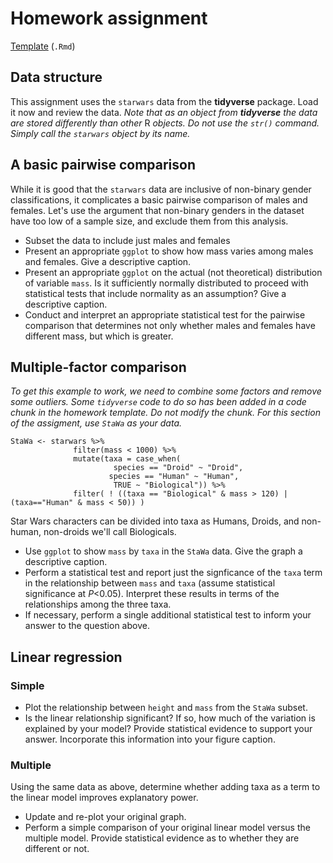 # Homework assignment

[Template](https://github.com/devanmcg/IntroRangeR/blob/master/08_BasicStatistics/BasicStatsHomeworkTemplate.Rmd) (`.Rmd`)

## Data structure 

This assignment uses the `starwars` data from the **tidyverse** package. 
Load it now and review the data. 
*Note that as an object from **tidyverse** the data are stored differently than other* R *objects. 
Do not use the `str()` command. 
Simply call the `starwars` object by its name.*

## A basic pairwise comparison

While it is good that the `starwars` data are inclusive of non-binary gender classifications, it complicates a basic pairwise comparison of males and females. 
Let's use the argument that non-binary genders in the dataset have too low of a sample size, and exclude them from this analysis. 

* Subset the data to include just males and females
* Present an appropriate `ggplot` to show how mass varies among males and females. 
Give a descriptive caption. 
* Present an appropriate `ggplot` on the actual (not theoretical) distribution of variable `mass`. 
Is it sufficiently normally distributed to proceed with statistical tests that include normality as an assumption? 
Give a descriptive caption. 
* Conduct and interpret an appropriate statistical test for the pairwise comparison that determines not only whether males and females have different mass, but which is greater. 

## Multiple-factor comparison

*To get this example to work, we need to combine some factors and remove some outliers. 
Some `tidyverse` code to do so has been added in a code chunk in the homework template. 
Do not modify the chunk.
For this section of the assigment, use `StaWa` as your data.*


```
StaWa <- starwars %>% 
              filter(mass < 1000) %>%
              mutate(taxa = case_when(
                       species == "Droid" ~ "Droid", 
                      species == "Human" ~ "Human",
                       TRUE ~ "Biological")) %>%
              filter( ! ((taxa == "Biological" & mass > 120) | (taxa=="Human" & mass < 50)) )
```


Star Wars characters can be divided into taxa as Humans, Droids, and non-human, non-droids we'll call Biologicals. 

* Use `ggplot` to show `mass` by `taxa` in the `StaWa` data. 
Give the graph a descriptive caption. 
* Perform a statistical test and report just the signficance of the `taxa` term in the relationship between `mass` and `taxa` (assume statistical significance at *P*<0.05). 
Interpret these results in terms of the relationships among the three taxa. 
* If necessary, perform a single additional statistical test to inform your answer to the question above.

## Linear regression 

### Simple 

* Plot the relationship between `height` and `mass` from the `StaWa` subset. 
* Is the linear relationship significant? 
If so, how much of the variation is explained by your model? 
Provide statistical evidence to support your answer.
Incorporate this information into your figure caption. 


### Multiple 

Using the same data as above, determine whether adding taxa as a term to the linear model improves explanatory power. 

* Update and re-plot your original graph. 
* Perform a simple comparison of your original linear model versus the multiple model. 
Provide statistical evidence as to whether they are different or not.
